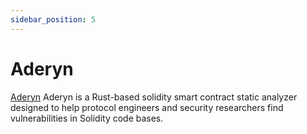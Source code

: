 ```yaml
---
sidebar_position: 5
---
```


# Aderyn


[Aderyn](https://github.com/Cyfrin/aderyn) Aderyn is a Rust-based solidity smart contract static analyzer designed to help protocol engineers and security researchers find vulnerabilities in Solidity code bases.